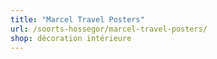 ```yaml
---
title: "Marcel Travel Posters"
url: /soorts-hossegor/marcel-travel-posters/
shop: décoration intérieure
---
```

